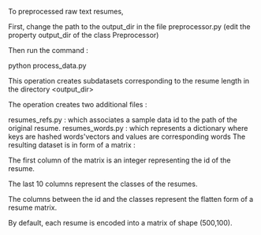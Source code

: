 To preprocessed raw text resumes,

First, change the path to the output_dir in the file preprocessor.py (edit the property output_dir of the class Preprocessor)

Then run the command :

python process_data.py

This operation creates subdatasets corresponding to the resume length in the directory <output_dir>

The operation creates two additional files :

resumes_refs.py : which associates a sample data id to the path of the original resume.
resumes_words.py : which represents a dictionary where keys are hashed words'vectors and values are corresponding words
The resulting dataset is in form of a matrix :

The first column of the matrix is an integer representing the id of the resume.

The last 10 columns represent the classes of the resumes.

The columns between the id and the classes represent the flatten form of a resume matrix.

By default, each resume is encoded into a matrix of shape (500,100).